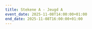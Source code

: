 ```yaml
---
title: Stekene A - Jeugd A
event_date: 2025-11-08T14:00:00+01:00
end_date: 2025-11-08T16:00:00+01:00
---
```


